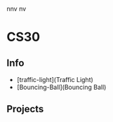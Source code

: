 nnv nv
# CS30

## Info
- [traffic-light](Traffic Light)
- [Bouncing-Ball](Bouncing Ball)

## Projects

##
